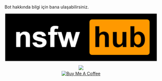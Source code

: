 Bot hakkında bilgi için bana ulaşabilirsiniz.


<p align="center">
<img src="https://raw.githubusercontent.com/Bes-js/nsfwhub/main/nsfwhub-logo-nt.png" width="500px" alt="stats" align="center">
</p>
<p align="center"><a href="https://nodei.co/npm/nsfwhub/"><img src="https://nodei.co/npm/nsfwhub.png"></a>
<br>
<a href="https://www.buymeacoffee.com/beykant" target="_blank"><img src="https://cdn.buymeacoffee.com/buttons/v2/default-yellow.png" width="120px" height="30px" alt="Buy Me A Coffee"></a></p>

